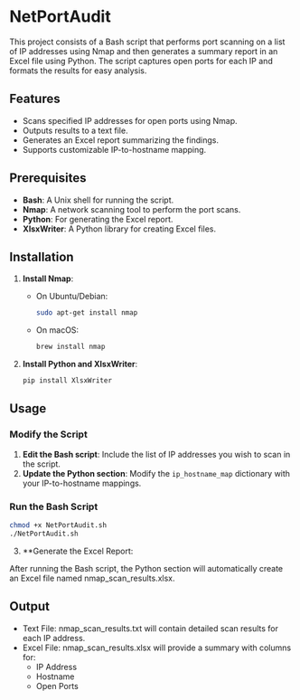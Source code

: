 # NetPortAudit

This project consists of a Bash script that performs port scanning on a list of IP addresses using Nmap and then generates a summary report in an Excel file using Python. The script captures open ports for each IP and formats the results for easy analysis.

## Features

- Scans specified IP addresses for open ports using Nmap.
- Outputs results to a text file.
- Generates an Excel report summarizing the findings.
- Supports customizable IP-to-hostname mapping.

## Prerequisites

- **Bash**: A Unix shell for running the script.
- **Nmap**: A network scanning tool to perform the port scans.
- **Python**: For generating the Excel report.
- **XlsxWriter**: A Python library for creating Excel files.

## Installation

1. **Install Nmap**:
   - On Ubuntu/Debian: 
     ```bash
     sudo apt-get install nmap
     ```
   - On macOS: 
     ```bash
     brew install nmap
     ```

2. **Install Python and XlsxWriter**:
   ```bash
   pip install XlsxWriter

## Usage

### Modify the Script

1. **Edit the Bash script**: Include the list of IP addresses you wish to scan in the script.
2. **Update the Python section**: Modify the `ip_hostname_map` dictionary with your IP-to-hostname mappings.

### Run the Bash Script

```bash
chmod +x NetPortAudit.sh
./NetPortAudit.sh
```

3. **Generate the Excel Report:

After running the Bash script, the Python section will automatically create an Excel file named nmap_scan_results.xlsx.

## Output
- Text File: nmap_scan_results.txt will contain detailed scan results for each IP address.
- Excel File: nmap_scan_results.xlsx will provide a summary with columns for:
  - IP Address
  - Hostname
  - Open Ports



